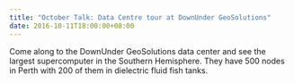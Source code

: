 ```yaml
---
title: "October Talk: Data Centre tour at DownUnder GeoSolutions"
date: 2016-10-11T18:00:00+08:00
---
```


Come along to the DownUnder GeoSolutions data center and see the
largest supercomputer in the Southern Hemisphere. They have 500 nodes
in Perth with 200 of them in dielectric fluid fish tanks.
